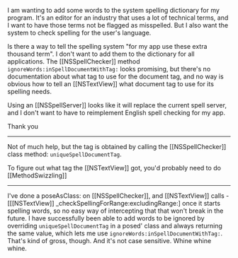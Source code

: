 I am wanting to add some words to the system spelling dictionary for my program.  It's an editor for an industry that uses a lot of technical terms, and I want to have those terms not be flagged as misspelled.  But I also want the system to check spelling for the user's language.

Is there a way to tell the spelling system "for my app use these extra thousand term".  I don't want to add them to the dictionary for all applications. The [[NSSpellChecker]] method <code>ignoreWords:inSpellDocumentWithTag:</code> looks promising, but there's no documentation about what tag to use for the document tag, and no way is obvious how to tell an [[NSTextView]] what document tag to use for its spelling needs.

Using an [[NSSpellServer]] looks like it will replace the current spell server, and I don't want to have to reimplement English spell checking for my app.

Thank you

----

Not of much help, but the tag is obtained by calling the [[NSSpellChecker]] class method: <code>uniqueSpellDocumentTag</code>.

To figure out what tag the [[NSTextView]] got, you'd probably need to do [[MethodSwizzling]]

----

I've done a poseAsClass: on [[NSSpellChecker]], and [[NSTextView]] calls -[[[NSTextView]] _checkSpellingForRange:excludingRange:] once it starts spelling words, so no easy way of intercepting that that won't break in the future. I have successfully been able to add words to be ignored by overriding <code>uniqueSpellDocumentTag</code> in a posed' class and always returning the same value, which lets me use <code>ignoreWords:inSpellDocumentWithTag:</code>.  That's kind of gross, though.  And it's not case sensitive.  Whine whine whine.
